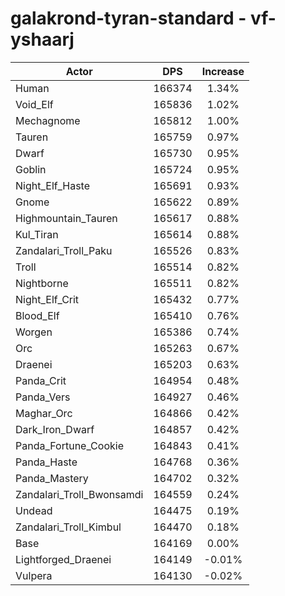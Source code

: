 # galakrond-tyran-standard - vf-yshaarj
| Actor | DPS | Increase |
|---|:---:|:---:|
|Human|166374|1.34%|
|Void_Elf|165836|1.02%|
|Mechagnome|165812|1.00%|
|Tauren|165759|0.97%|
|Dwarf|165730|0.95%|
|Goblin|165724|0.95%|
|Night_Elf_Haste|165691|0.93%|
|Gnome|165622|0.89%|
|Highmountain_Tauren|165617|0.88%|
|Kul_Tiran|165614|0.88%|
|Zandalari_Troll_Paku|165526|0.83%|
|Troll|165514|0.82%|
|Nightborne|165511|0.82%|
|Night_Elf_Crit|165432|0.77%|
|Blood_Elf|165410|0.76%|
|Worgen|165386|0.74%|
|Orc|165263|0.67%|
|Draenei|165203|0.63%|
|Panda_Crit|164954|0.48%|
|Panda_Vers|164927|0.46%|
|Maghar_Orc|164866|0.42%|
|Dark_Iron_Dwarf|164857|0.42%|
|Panda_Fortune_Cookie|164843|0.41%|
|Panda_Haste|164768|0.36%|
|Panda_Mastery|164702|0.32%|
|Zandalari_Troll_Bwonsamdi|164559|0.24%|
|Undead|164475|0.19%|
|Zandalari_Troll_Kimbul|164470|0.18%|
|Base|164169|0.00%|
|Lightforged_Draenei|164149|-0.01%|
|Vulpera|164130|-0.02%|
